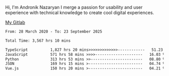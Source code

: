 Hi, I'm Andronik Nazaryan
I merge a passion for usability and user experience with technical knowledge to create cool digital experiences.

[My Gitlab](https://gitlab.com/anridev24)

<!--START_SECTION:waka-->

```txt
From: 28 March 2020 - To: 23 September 2025

Total Time: 3,567 hrs 10 mins

TypeScript          1,827 hrs 20 mins>>>>>>>>>>>>>------------   51.23 %
JavaScript          571 hrs 58 mins >>>>---------------------   16.03 %
Python              313 hrs 53 mins >>-----------------------   08.80 %
JSON                169 hrs 15 mins >------------------------   04.74 %
Vue.js              150 hrs 20 mins >------------------------   04.21 %
```

<!--END_SECTION:waka-->
